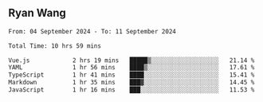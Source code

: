 ## Ryan Wang

<!--START_SECTION:waka-->

```txt
From: 04 September 2024 - To: 11 September 2024

Total Time: 10 hrs 59 mins

Vue.js            2 hrs 19 mins   █████▒░░░░░░░░░░░░░░░░░░░   21.14 %
YAML              1 hr 56 mins    ████▒░░░░░░░░░░░░░░░░░░░░   17.61 %
TypeScript        1 hr 41 mins    ████░░░░░░░░░░░░░░░░░░░░░   15.41 %
Markdown          1 hr 35 mins    ███▓░░░░░░░░░░░░░░░░░░░░░   14.45 %
JavaScript        1 hr 16 mins    ███░░░░░░░░░░░░░░░░░░░░░░   11.53 %
```

<!--END_SECTION:waka-->
